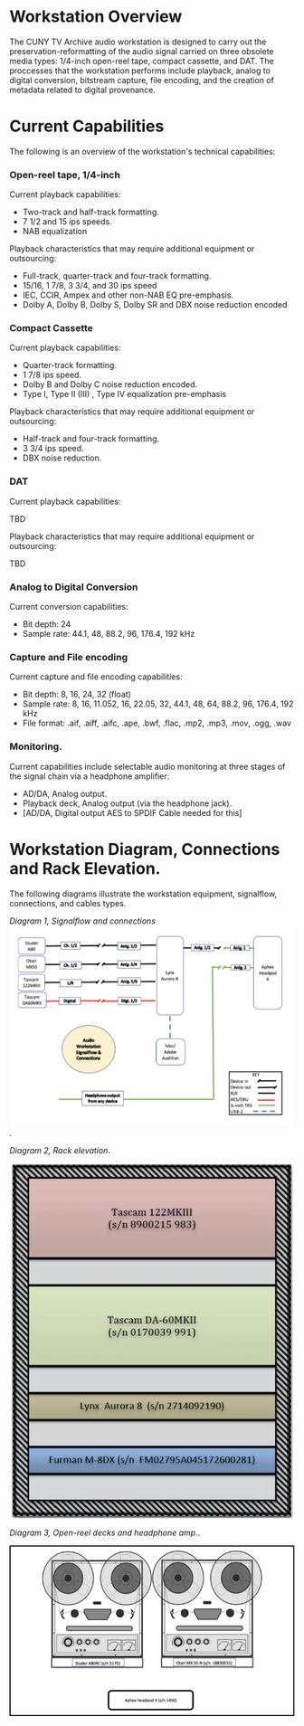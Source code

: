 
# Workstation Overview

The CUNY TV Archive audio workstation is designed to carry out the preservation-reformatting of the audio signal carried on three obsolete media types: 1/4-inch open-reel tape, compact cassette, and DAT. The proccesses that the workstation performs include playback, analog to digital conversion, bitstream capture, file encoding, and the creation of metadata related to digital provenance.  

# Current Capabilities

The following is an overview of the workstation's technical capabilities:

### Open-reel tape, 1/4-inch

Current playback capabilities:  
  
  * Two-track and half-track formatting.  
  * 7 1/2 and 15 ips speeds.  
  * NAB equalization

Playback characteristics that may require additional equipment or outsourcing:  
  
  * Full-track, quarter-track and four-track formatting.   
  * 15/16, 1 7/8, 3 3/4, and 30 ips speed    
  * IEC, CCIR, Ampex and other non-NAB EQ pre-emphasis.  
  * Dolby A, Dolby B, Dolby S, Dolby SR and DBX noise reduction encoded


### Compact Cassette

Current playback capabilities:   

  * Quarter-track formatting.  
  * 1 7/8 ips speed.   
  * Dolby B and Dolby C noise reduction encoded.   
  * Type I, Type II (III) , Type IV equalization pre-emphasis

Playback characteristics that may require additional equipment or outsourcing:    

  * Half-track and four-track formatting.  
  * 3 3/4 ips speed.  
  * DBX noise reduction.  


### DAT

Current playback capabilities:     

TBD

Playback characteristics that may require additional equipment or outsourcing:      

TBD

### Analog to Digital Conversion


Current conversion capabilities:

  * Bit depth: 24
  * Sample rate: 44.1, 48, 88.2, 96, 176.4, 192 kHz


### Capture and File encoding

Current capture and file encoding capabilities:   


  * Bit depth: 8, 16, 24, 32 (float)  
  * Sample rate: 8, 16, 11.052, 16, 22.05, 32, 44.1, 48, 64, 88.2, 96, 176.4, 192 kHz
  * File format:  .aif, .aiff, .aifc, .ape, .bwf, .flac, .mp2, .mp3, .mov, .ogg, .wav

### Monitoring. 

Current capabilities include selectable audio monitoring at three stages of the signal chain via a headphone amplifier:

  * AD/DA, Analog output. 
  * Playback deck, Analog output (via the headphone jack).  
  * [AD/DA, Digital output AES to SPDIF Cable needed for this]


# Workstation Diagram, Connections and Rack Elevation.  

The following diagrams illustrate the workstation equipment, signalflow, connections, and cables types.   
 
*Diagram 1, Signalflow and connections*  
![diagram](workstationdiagram.jpg).  

*Diagram 2, Rack elevation*. 
<p align="center"><img src="workstation_1b.jpg" /></p>  

*Diagram 3, Open-reel decks and headphone amp.*. 
<p align="center"><img src="workstation_2.jpg" /></p> 
